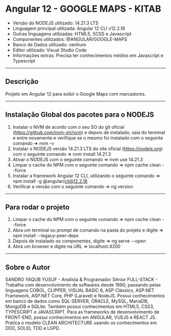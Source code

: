 # Angular 12 - GOOGLE MAPS - KITAB

* Versão do NODEJS utilizado: 14.21.3 LTS
* Linguagem principal utilizada: Angular 12 CLI v12.2.18
* Outras linguagens utilizadas: HTML5, SCSS e Javascript
* Componentes utilizados: @ANGULAR/GOOGLE-MAPS
* Banco de Dados utilizado: nenhum
* Editor utilizado: Visual Studio Code
* Informações extras: Precisa ter conhecimentos médios em Javascript e Typescript

----

## Descrição

Projeto em Angular 12 para exibir o Google Maps com marcadores.

----

## Instalação Global dos pacotes para o NODEJS

1. Instalar o NVM de acordo com o seu SO do git oficial (https://github.com/nvm-sh/nvm) e depois de instalado, saia do terminal e entre novamente e verifique se o mesmo foi instalado com o seguinte comando => nvm -v
2. Instalar o NODEJS versão 14.21.3 LTS do site oficial (https://nodejs.org) com o seguinte comando => nvm install 14.21.3
3. Ativar o NODEJS com o seguinte comando => nvm use 14.21.3
4. Limpar o cache do NPM com o seguinte comando => npm cache clean --force
5. Instalar a framework Angular 12 CLI, utilizando o seguinte comando => npm install -g @angular/cli@12.2.18
6. Verificar a versão com o seguinte comando => ng version

----

## Para rodar o projeto

1. Limpar o cache do NPM com o seguinte comando => npm cache clean --force
2. Abra um terminal ou prompt de comando na pasta do projeto e digite => npm install --legacy-peer-deps
3. Depois de instalado os componentes, digite => ng serve --open
4. Abra um browser e digite na URL => localhost:4200

----

## Sobre o Autor

SANDRO YAQUB YUSUF - Analista & Programador Sênior FULL-STACK - Trabalha com desenvolvimento de softwares desde 1990, passando pelas linguagens COBOL, CLIPPER, VISUAL BASIC 6, ASP Clássico, ASP.NET Framework, ASP.NET Core, PHP (Laravel) e NodeJS. Possui conhecimentos em banco de dados como SQL-SERVER, ORACLE, MySQL, MariaDB, MongoDB e SQLite. Também possui conhecimentos em HTML5, CSS3, TYPESCRIPT e JAVASCRIPT. Para as frameworks de desenvolvimento de FRONT-END, possui conhecimentos em ANGULAR, VUEJS e REACT JS. Pratica o modelo CLEAN ARCHITECTURE usando os conhecimentos em DDD, SOLID, TDD e LGPD.
